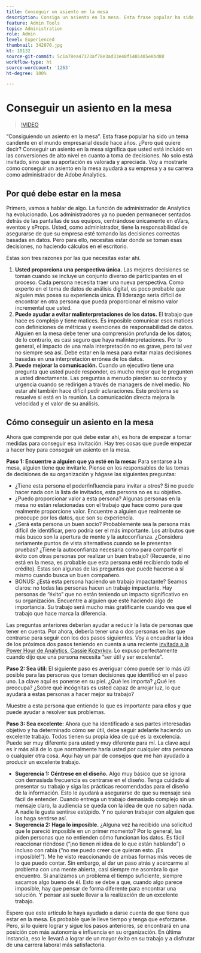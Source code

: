```yaml
---
title: Conseguir un asiento en la mesa
description: Consiga un asiento en la mesa. Esta frase popular ha sido un tema candente en el mundo empresarial desde hace años. ¿Pero qué quiere decir? Conseguir un asiento en la mesa significa que usted está incluido en las conversiones de alto nivel en cuanto a toma de decisiones. No solo está invitado, sino que su aportación es valorada y apreciada. Voy a mostrarle cómo conseguir un asiento en la mesa ayudará a su empresa y a su carrera como administrador de Adobe Analytics.
feature: Admin Tools
topic: Administration
role: Admin
level: Experienced
thumbnail: 342070.jpg
kt: 10132
source-git-commit: 5c1a78ea47373af78e3ad33e48f1401405e8bd88
workflow-type: ht
source-wordcount: '1263'
ht-degree: 100%

---
```



# Conseguir un asiento en la mesa

>[!VIDEO](https://video.tv.adobe.com/v/342070/?quality=12&learn=on)

“Consiguiendo un asiento en la mesa”. Esta frase popular ha sido un tema candente en el mundo empresarial desde hace años. ¿Pero qué quiere decir? Conseguir un asiento en la mesa significa que usted está incluido en las conversiones de alto nivel en cuanto a toma de decisiones. No solo está invitado, sino que su aportación es valorada y apreciada. Voy a mostrarle cómo conseguir un asiento en la mesa ayudará a su empresa y a su carrera como administrador de Adobe Analytics.

## Por qué debe estar en la mesa

Primero, vamos a hablar de algo. La función de administrador de Analytics ha evolucionado. Los administradores ya no pueden permanecer sentados detrás de las pantallas de sus equipos, centrándose únicamente en eVars, eventos y sProps. Usted, como administrador, tiene la responsabilidad de asegurarse de que su empresa esté tomando las decisiones correctas basadas en datos. Pero para ello, necesitas estar donde se toman esas decisiones, no haciendo cálculos en el escritorio.

Estas son tres razones por las que necesitas estar ahí.

1. **Usted proporciona una perspectiva única.** Las mejores decisiones se toman cuando se incluye un conjunto diverso de participantes en el proceso. Cada persona necesita traer una nueva perspectiva. Como experto en el tema de datos de análisis digital, es poco probable que alguien más posea su experiencia única. El liderazgo sería difícil de encontrar en otra persona que pueda proporcionar el mismo valor incremental que usted.
1. **Puede ayudar a evitar malinterpretaciones de los datos.** El trabajo que hace es complejo y tiene matices. Es imposible comunicar esos matices con definiciones de métricas y exenciones de responsabilidad de datos. Alguien en la mesa debe tener una comprensión profunda de los datos; de lo contrario, es casi seguro que haya malinterpretaciones. Por lo general, el impacto de una mala interpretación no es grave, pero tal vez no siempre sea así. Debe estar en la mesa para evitar malas decisiones basadas en una interpretación errónea de los datos.
1. **Puede mejorar la comunicación.** Cuando un ejecutivo tiene una pregunta que usted puede responder, es mucho mejor que le pregunten a usted directamente. Las preguntas a menudo pierden su contexto y urgencia cuando se redirigen a través de managers de nivel medio. No estar ahí también hace difícil pedir aclaraciones. Este problema se resuelve si está en la reunión. La comunicación directa mejora la velocidad y el valor de su análisis.

## Cómo conseguir un asiento en la mesa

Ahora que comprende por qué debe estar ahí, es hora de empezar a tomar medidas para conseguir esa invitación. Hay tres cosas que puede empezar a hacer hoy para conseguir un asiento en la mesa.

**Paso 1: Encuentre a alguien que ya esté en la mesa:** Para sentarse a la mesa, alguien tiene que invitarle. Piense en los responsables de las tomas de decisiones de su organización y hágase las siguientes preguntas:

* ¿Tiene esta persona el poder/influencia para invitar a otros? Si no puede hacer nada con la lista de invitados, esta persona no es su objetivo.
* ¿Puedo proporcionar valor a esta persona? Algunas personas en la mesa no están relacionadas con el trabajo que hace como para que realmente proporcione valor. Encuentre a alguien que realmente se preocupe por los datos, que son su experiencia.
* ¿Será esta persona un buen socio? Probablemente sea la persona más difícil de identificar, pero podría ser el más importante. Los atributos que más busco son la apertura de mente y la autoconfianza. ¿Considera seriamente puntos de vista alternativos cuando se le presentan pruebas? ¿Tiene la autoconfianza necesaria como para compartir el éxito con otras personas por realizar un buen trabajo? (Recuerde, si no está en la mesa, es probable que esta persona esté recibiendo todo el crédito). Estas son algunas de las preguntas que puede hacerse a sí mismo cuando busca un buen compañero.
* BONUS: ¿Está esta persona haciendo un trabajo impactante? Seamos claros: no todas las personas hacen un trabajo impactante. Hay personas de “éxito” que no están teniendo un impacto significativo en su organización. Encuentre a alguien que esté haciendo algo de importancia. Su trabajo será mucho más gratificante cuando vea que el trabajo que hace marca la diferencia.

Las preguntas anteriores deberían ayudar a reducir la lista de personas que tener en cuenta. Por ahora, debería tener una o dos personas en las que centrarse para seguir con los dos pasos siguientes. Voy a encuadrar la idea de los próximos dos pasos teniendo en cuenta a una reciente [invitada a la Power Hour de Analytics, Cassie Kozyrkov](https://analyticshour.io/2021/12/14/182-making-better-decisions-and-being-useful-with-cassie-kozyrkov/). Lo expuso perfectamente cuando dijo que una persona necesita “ser útil y ser excelente”.

**Paso 2: Sea útil:** El siguiente paso es averiguar cómo puede ser lo más útil posible para las personas que toman decisiones que identificó en el paso uno. La clave aquí es ponerse en su piel. ¿Qué les importa? ¿Qué les preocupa? ¿Sobre qué incógnitas es usted capaz de arrojar luz, lo que ayudará a estas personas a hacer mejor su trabajo?

Muestre a esta persona que entiende lo que es importante para ellos y que puede ayudar a resolver sus problemas.

**Paso 3: Sea excelente:** Ahora que ha identificado a sus partes interesadas objetivo y ha determinado cómo ser útil, debe seguir adelante haciendo un excelente trabajo. Todos tienen su propia idea de qué es la excelencia. Puede ser muy diferente para usted y muy diferente para mí. La clave aquí es ir más allá de lo que normalmente haría usted por cualquier otra persona o cualquier otra cosa. Aquí hay un par de consejos que me han ayudado a producir un excelente trabajo.

* **Sugerencia 1: Céntrese en el diseño.** Algo muy básico que se ignora con demasiada frecuencia es centrarse en el diseño. Tenga cuidado al presentar su trabajo y siga las prácticas recomendadas para el diseño de la información. Esto le ayudará a asegurarse de que su mensaje sea fácil de entender. Cuando entrega un trabajo demasiado complejo sin un mensaje claro, la audiencia se queda con la idea de que no saben nada. A nadie le gusta sentirse estúpido. Y no quieren trabajar con alguien que los haga sentirse así.
* **Sugerencia 2: Haga lo imposible.** ¿Alguna vez ha recibido una solicitud que le pareció imposible en un primer momento? Por lo general, las piden personas que no entienden cómo funcionan los datos. Es fácil reaccionar riéndose (“¡no tienen ni idea de lo que están hablando”) o incluso con rabia (“no me puedo creer que quieran esto. ¡Es imposible!”). Me he visto reaccionando de ambas formas más veces de lo que puedo contar. Sin embargo, al dar un paso atrás y acercarme al problema con una mente abierta, casi siempre me asombra lo que encuentro. Si analizamos un problema el tiempo suficiente, siempre sacamos algo bueno de él. Esto se debe a que, cuando algo parece imposible, hay que pensar de forma diferente para encontrar una solución. Y pensar así suele llevar a la realización de un excelente trabajo.

Espero que este artículo le haya ayudado a darse cuenta de que tiene que estar en la mesa. Es probable que le lleve tiempo y tenga que esforzarse. Pero, si lo quiere lograr y sigue los pasos anteriores, se encontrará en una posición con más autonomía e influencia en su organización. En última instancia, eso le llevará a lograr de un mayor éxito en su trabajo y a disfrutar de una carrera laboral más satisfactoria.

